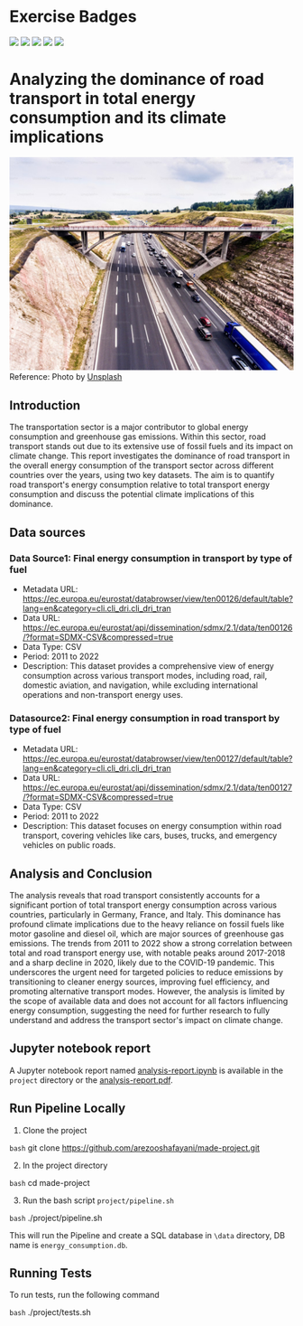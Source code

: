 # Exercise Badges

![](https://byob.yarr.is/arezooshafayani/made-project/score_ex1) ![](https://byob.yarr.is/arezooshafayani/made-project/score_ex2) ![](https://byob.yarr.is/arezooshafayani/made-project/score_ex3) ![](https://byob.yarr.is/arezooshafayani/made-project/score_ex4) ![](https://byob.yarr.is/arezooshafayani/made-project/score_ex5)

# Analyzing the dominance of road transport in total energy consumption and its climate implications

![road transport](project/Images/MainImg.jpg)
Reference: Photo by [Unsplash](https://unsplash.com/photos/aerial-view-of-highway-full-of-cars-and-trucks-traffic-jam-in-the-middle-of-green-forest-netherlands-M1GDoN_YPaU)

## Introduction

The transportation sector is a major contributor to global energy consumption and greenhouse gas emissions. Within this sector, road transport stands out due to its extensive use of fossil fuels and its impact on climate change. This report investigates the dominance of road transport in the overall energy consumption of the transport sector across different countries over the years, using two key datasets. The aim is to quantify road transport's energy consumption relative to total transport energy consumption and discuss the potential climate implications of this dominance.

## Data sources

### Data Source1: Final energy consumption in transport by type of fuel

- Metadata URL: https://ec.europa.eu/eurostat/databrowser/view/ten00126/default/table?lang=en&category=cli.cli_dri.cli_dri_tran
- Data URL: https://ec.europa.eu/eurostat/api/dissemination/sdmx/2.1/data/ten00126/?format=SDMX-CSV&compressed=true
- Data Type: CSV
- Period: 2011 to 2022
- Description: This dataset provides a comprehensive view of energy consumption across various transport modes, including road, rail, domestic aviation, and navigation, while excluding international operations and non-transport energy uses.

### Datasource2: Final energy consumption in road transport by type of fuel

- Metadata URL: https://ec.europa.eu/eurostat/databrowser/view/ten00127/default/table?lang=en&category=cli.cli_dri.cli_dri_tran
- Data URL: https://ec.europa.eu/eurostat/api/dissemination/sdmx/2.1/data/ten00127/?format=SDMX-CSV&compressed=true
- Data Type: CSV
- Period: 2011 to 2022
- Description: This dataset focuses on energy consumption within road transport, covering vehicles like cars, buses, trucks, and emergency vehicles on public roads.

## Analysis and Conclusion

The analysis reveals that road transport consistently accounts for a significant portion of total transport energy consumption across various countries, particularly in Germany, France, and Italy. This dominance has profound climate implications due to the heavy reliance on fossil fuels like motor gasoline and diesel oil, which are major sources of greenhouse gas emissions. The trends from 2011 to 2022 show a strong correlation between total and road transport energy use, with notable peaks around 2017-2018 and a sharp decline in 2020, likely due to the COVID-19 pandemic. This underscores the urgent need for targeted policies to reduce emissions by transitioning to cleaner energy sources, improving fuel efficiency, and promoting alternative transport modes. However, the analysis is limited by the scope of available data and does not account for all factors influencing energy consumption, suggesting the need for further research to fully understand and address the transport sector's impact on climate change.

## Jupyter notebook report

A Jupyter notebook report named [analysis-report.ipynb](https://github.com/arezooshafayani/made-project/tree/main/project/analysis-report.ipynb) is available in the `project` directory or the [analysis-report.pdf](https://github.com/arezooshafayani/made-project/tree/main/project/analysis-report.pdf).

## Run Pipeline Locally

1. Clone the project

`bash`
git clone https://github.com/arezooshafayani/made-project.git

2. In the project directory

`bash`
cd made-project

3. Run the bash script `project/pipeline.sh`

`bash`
./project/pipeline.sh

This will run the Pipeline and create a SQL database in `\data` directory, DB name is `energy_consumption.db`.

## Running Tests

To run tests, run the following command

`bash`
./project/tests.sh
